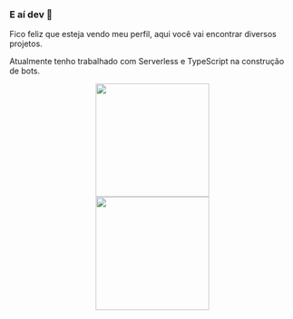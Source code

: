 ### E aí dev 👋

Fico feliz que esteja vendo meu perfil, aqui você vai encontrar diversos projetos.

Atualmente tenho trabalhado com Serverless e TypeScript na construção de bots.

<div align="center">
  
<img height="200px" style="display: block; margin: 0 auto"  src="https://github-readme-stats.vercel.app/api?username=otallyto&show_icons=true" />
<img height="200px" style="display: block; margin: 0 auto" src="https://github-readme-stats.vercel.app/api/top-langs/?username=otallyto&layout=compact" />

</div>
